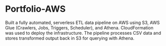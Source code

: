 # Portfolio-AWS
Built a fully automated, serverless ETL data pipeline on AWS using S3, AWS Glue (Crawlers, Jobs, Triggers, Scheduler), and Athena. CloudFormation was used to deploy the infrastructure. The pipeline processes CSV data and stores transformed output back in S3 for querying with Athena.
